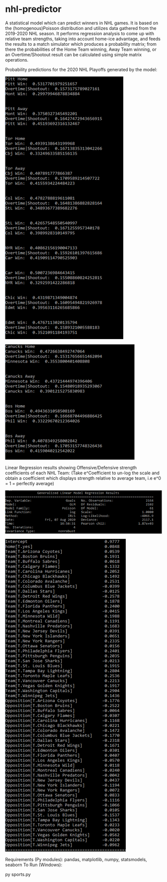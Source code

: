 # nhl-predictor

A statistical model which can predict winners in NHL games. It is based on the (homogenous)Poisson distribution and utilizes data gathered from the 2019-2020 NHL season. 
It performs regression analysis to come up with relative team strengths, taking into account home-ice advantage, and feeds the results to a match simulator which
produces a probability matrix; from there the probabilities of the Home Team winning, Away Team winning, or an Overtime/Shootout 
result can be calculated using simple matrix operations.

Probability predictions for the 2020 NHL Playoffs generated by the model:

![](images/stats1.PNG)

![](images/stats2.PNG)

Linear Regression results showing Offensive/Defensive strength coefficients of each NHL Team:
(Take e^Coefficient to un-log the scale and obtain a coefficient which displays strength relative to average team, i.e e^0 = 1 = perfectly average)

![](images/regression1.PNG)

![](images/regression2.PNG)



Requirements (Py modules): pandas, matplotlib, numpy, statsmodels, seaborn
To Run (Windows): 

py sports.py

